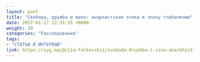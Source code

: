 ```yaml
---
layout: post
title: "Свобода, дружба и вино: анархистская этика в эпоху глобализма"
date: 2017-01-17 22:31:15 +0000
weight: 29
categories: "Расследования"
tags:
- "СТАТЬИ И ИНТЕРВЬЮ"
link: https://syg.ma/@ilia-falkovskii/svoboda-druzhba-i-vino-anarkhistskaia-etika-v-epokhu-globalizma
---
```


